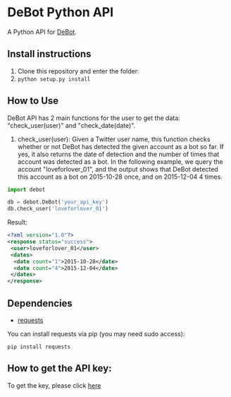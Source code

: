 # DeBot Python API
A Python API for [DeBot](http://cs.unm.edu/~chavoshi/demo/).

## Install instructions

1. Clone this repository and enter the folder:
2. `python setup.py install`

## How to Use
DeBot API has 2 main functions for the user to get the data: "check_user(user)" and "check_date(date)".
1. check_user(user): Given a Twitter user name, this function checks whether or not DeBot has detected the given account as a bot so far. If yes, it also returns the date of detection and the number of times that account was detected as a bot. In the following example, we query the account "loveforlover_01", and the output shows that DeBot detected this account as a bot on 2015-10-28 once, and on 2015-12-04 4 times.  
```python
import debot

db = debot.DeBot('your_api_key')
db.check_user('loveforlover_01')
```

Result:
```xml
<?xml version="1.0"?>
<response status="success">
 <user>loveforlover_01</user>
 <dates>
  <date count="1">2015-10-28</date>
  <date count="4">2015-12-04</date>
 </dates>
</response>
```

## Dependencies

* [requests](http://docs.python-requests.org/en/latest/)

You can install requests via pip (you may need sudo access):

    pip install requests
    
## How to get the API key:
To get the key, please click [here](http://cs.unm.edu/~chavoshi/demo/api.html)


